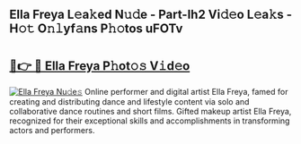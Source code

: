 ## Ella Freya L𝚎a𝚔ed N𝚞𝚍e - Part-Ih2 Vi𝚍𝚎o L𝚎a𝚔s - H𝚘𝚝 O𝚗𝚕yf𝚊ns P𝚑𝚘tos uFOTv

# <h2><a href="http://kf26el4.oniu.top/?m=Ella+Freya">🔗👉 🔴 Ella Freya P𝚑ot𝚘𝚜 V𝚒d𝚎o</a></h2>

[![Ella Freya Nu𝚍e𝚜](https://i.imgur.com/0qMVB7G.gif)](http://kf26el4.oniu.top/?m=Ella+Freya)
Online performer and digital artist Ella Freya, famed for creating and distributing dance and lifestyle content via solo and collaborative dance routines and short films. Gifted makeup artist Ella Freya, recognized for their exceptional skills and accomplishments in transforming actors and performers.  
